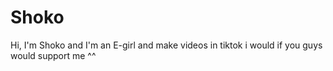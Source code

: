 # Shoko
Hi, I'm Shoko and I'm an E-girl and make videos in tiktok i would if you guys would support me ^^
